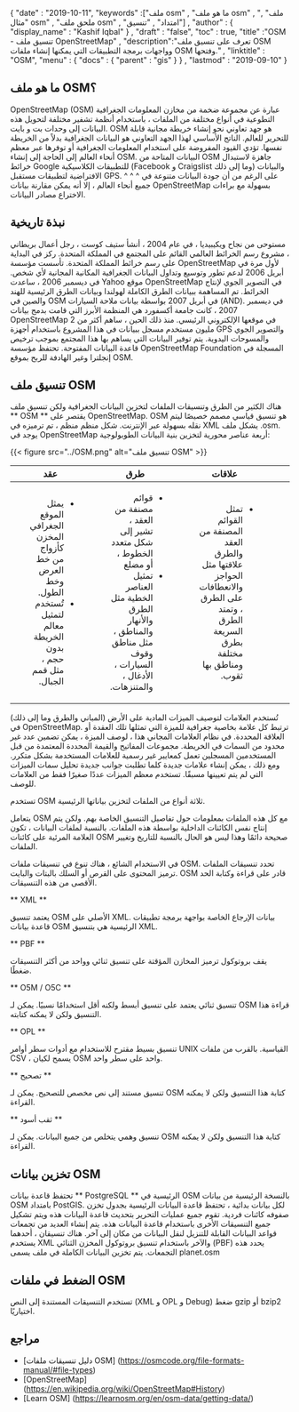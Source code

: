 {
  "date" : "2019-10-11",
  "keywords" :["ملف osm" , "ما هو ملف osm" , "ملف" , "مثال osm" , "ملحق ملف osm" , "امتداد" , "تنسيق"] ,
  "author" : {
    "display_name" : "Kashif Iqbal"
} ,
  "draft" : "false",
  "toc" : true,
  "title" :"OSM - تنسيق ملف OpenStreetMap" ,
  "description":"تعرف على تنسيق ملف OSM وواجهات برمجة التطبيقات التي يمكنها إنشاء ملفات OSM وفتحها." ,
  "linktitle" : "OSM",
  "menu" : {
    "docs" : {
      "parent" : "gis"
}
} ,
  "lastmod" : "2019-09-10"
}

## ما هو ملف OSM؟

OpenStreetMap (OSM) عبارة عن مجموعة ضخمة من مخازن المعلومات الجغرافية التطوعية في أنواع مختلفة من الملفات ، باستخدام أنظمة تشفير مختلفة لتحويل هذه البيانات إلى وحدات بت و بايت. OSM هو جهد تعاوني نحو إنشاء خريطة مجانية قابلة للتحرير للعالم. الناتج الأساسي لهذا الجهد التعاوني هو البيانات الجغرافية بدلاً من الخريطة نفسها. تؤدي القيود المفروضة على استخدام المعلومات الجغرافية أو توفرها عبر معظم أنحاء العالم إلى الحاجة إلى إنشاء OSM. البيانات المتاحة من OSM جاهزة لاستبدال خرائط Google للتطبيقات الكلاسيكية (Facebook و Craigslist وما إلى ذلك) والبيانات الافتراضية لتطبيقات مستقبل GPS. ^ ^ ^ على الرغم من أن جودة البيانات متنوعة في جميع أنحاء العالم ، إلا أنه يمكن مقارنة بيانات OpenStreetMap بسهولة مع براءات الاختراع مصادر البيانات.

## نبذة تاريخية ##

مستوحى من نجاح ويكيبيديا ، في عام 2004 ، أنشأ ستيف كوست ، رجل أعمال بريطاني ، مشروع رسم الخرائط العالمي القائم على المجتمع في المملكة المتحدة. ركز في البداية على رسم خرائط المملكة المتحدة. تأسست مؤسسة OpenStreetMap لأول مرة في أبريل 2006 لدعم تطور وتوسيع وتداول البيانات الجغرافية المكانية المجانية لأي شخص. في ديسمبر 2006 ، ساعدت Yahoo موقع OpenStreetMap في التصوير الجوي لإنتاج الخرائط. تم المساهمة ببيانات الطرق الكاملة لهولندا وبيانات الطرق الرئيسية للهند والصين في OSM في أبريل 2007 بواسطة بيانات ملاحة السيارات (AND). في ديسمبر 2007 ، كانت جامعة أكسفورد هي المنظمة الأبرز التي قامت بدمج بيانات OpenStreetMap في موقعها الإلكتروني الرئيسي. منذ ذلك الحين ، ساهم أكثر من 2 مليون مستخدم مسجل ببيانات في هذا المشروع باستخدام أجهزة GPS والتصوير الجوي والمسوحات اليدوية. يتم توفير البيانات التي يساهم بها هذا المجتمع بموجب ترخيص قاعدة البيانات المفتوحة. تحتفظ مؤسسة OpenStreetMap Foundation المسجلة في إنجلترا وغير الهادفة للربح بموقع OSM.

## تنسيق ملف OSM ##

هناك الكثير من الطرق وتنسيقات الملفات لتخزين البيانات الجغرافية ولكن تنسيق ملف ** OSM ** يقتصر على OpenStreetMap. OSM هو تنسيق قياسي مصمم خصيصًا ليتم نقله بسهولة عبر الإنترنت. شكل منظم منظم ، تم ترميزه في XML يشكل ملف .osm. يوجد في OpenStreetMap أربعة عناصر محورية لتخزين بنية البيانات الطوبولوجية:

{{< figure src="../OSM.png" alt="تنسيق ملف OSM" >}}


| عقد | طرق | علاقات | علامات
---|---|---|---|
|<ul style=";text-align:right;direction:rtl"><li style=";text-align:right;direction:rtl"> يمثل الموقع الجغرافي المخزن كأزواج من خط العرض وخط الطول.</li><li style=";text-align:right;direction:rtl"> تُستخدم لتمثيل معالم الخريطة بدون حجم ، مثل قمم الجبال.</li></ul> |<ul style=";text-align:right;direction:rtl"><li style=";text-align:right;direction:rtl"> قوائم مصنفة من العقد ، تشير إلى شكل متعدد الخطوط ، أو مضلع</li><li style=";text-align:right;direction:rtl"> تمثيل العناصر الخطية مثل الطرق والأنهار والمناطق ، مثل مناطق وقوف السيارات ، الأدغال ، والمتنزهات.</li></ul> |<ul style=";text-align:right;direction:rtl"><li style=";text-align:right;direction:rtl"> تمثل القوائم المصنفة من العقد والطرق علاقتها مثل الحواجز والانعطافات على الطرق ، وتمتد الطرق السريعة بطرق مختلفة ومناطق بها ثقوب.</li></ul> |<ul style=";text-align:right;direction:rtl"><li style=";text-align:right;direction:rtl"> تخزين البيانات الوصفية حول كائنات الخريطة. * إرفاقها دائمًا بأي عقدة أو طريقة أو علاقة</li></ul>


تُستخدم العلامات لتوصيف الميزات المادية على الأرض (المباني والطرق وما إلى ذلك) في OpenStreetMap. ترتبط كل علامة بخاصية جغرافية للميزة التي تمثلها تلك العقدة أو العلاقة المحددة. في نظام العلامات المجاني هذا ، لوصف الميزة ، يمكن تضمين عدد غير محدود من السمات في الخريطة. مجموعات المفاتيح والقيمة المحددة المعتمدة من قبل المستخدمين المسجلين تعمل كمعايير غير رسمية للعلامات المستخدمة بشكل متكرر. ومع ذلك ، يمكن إنشاء علامات جديدة كلما تطلبت جوانب جديدة تحليل سمات الميزات التي لم يتم تعيينها مسبقًا. تستخدم معظم الميزات عددًا صغيرًا فقط من العلامات للوصف.

تستخدم OSM ثلاثة أنواع من الملفات لتخزين بياناتها الرئيسية.

يتعامل OSM مع كل هذه الملفات بمعلومات حول تفاصيل التنسيق الخاصة بهم. ولكن يتم إنتاج نفس الكائنات الداخلية بواسطة هذه الملفات. بالنسبة لملفات البيانات ، تكون العلامة المرئية على كائنات OSM صحيحة دائمًا وهذا ليس هو الحال بالنسبة للتاريخ وتغيير الملفات.

في الاستخدام الشائع ، هناك تنوع في تنسيقات ملفات OSM. تحدد تنسيقات الملفات ترميز المحتوى على القرص أو السلك بالبتات والبايت. OSM قادر على قراءة وكتابة الحد الأقصى من هذه التنسيقات.

** XML **

يعتمد تنسيق OSM الأصلي على XML. بيانات الإرجاع الخاصة بواجهة برمجة تطبيقات قاعدة بيانات OSM الرئيسية هي بتنسيق XML.

** PBF **

يقف بروتوكول ترميز المخازن المؤقتة على تنسيق ثنائي وواحد من أكثر التنسيقات ضغطًا.

** O5M / O5C **

تنسيق ثنائي يعتمد على تنسيق أبسط ولكنه أقل استخدامًا نسبيًا. يمكن لـ OSM قراءة هذا التنسيق ولكن لا يمكنه كتابته.

** OPL **

تنسيق بسيط مقترح للاستخدام مع أدوات سطر أوامر UNIX القياسية. بالقرب من ملفات CSV ، يسمح لكيان OSM واحد على سطر واحد.

** تصحيح **

تنسيق مستند إلى نص مخصص للتصحيح. يمكن لـ OSM كتابة هذا التنسيق ولكن لا يمكنه القراءة.

** ثقب أسود **

تنسيق وهمي يتخلص من جميع البيانات. يمكن لـ OSM كتابة هذا التنسيق ولكن لا يمكنه القراءة.

## تخزين بيانات OSM ##

تحتفظ قاعدة بيانات ** PostgreSQL ** الرئيسية في OSM بالنسخة الرئيسية من بيانات OSM بامتداد PostGIS. لكل بيانات بدائية ، تحتفظ قاعدة البيانات الرئيسية بجدول تخزن صفوفه كائنات فردية. تقوم جميع عمليات التحرير بتحديث قاعدة البيانات هذه ويتم تشكيل جميع التنسيقات الأخرى باستخدام قاعدة البيانات هذه. يتم إنشاء العديد من تجمعات قواعد البيانات القابلة للتنزيل لنقل البيانات من مكان إلى آخر. هناك تنسيقان ، أحدهما يستخدم XML والآخر باستخدام تنسيق بروتوكول المخزن الثنائي (PBF) يحدد هذه التجمعات. يتم تخزين البيانات الكاملة في ملف يسمى planet.osm

## الضغط في ملفات OSM ##

تستخدم التنسيقات المستندة إلى النص (XML و OPL و Debug) ضغط gzip أو bzip2 اختياريًا.

## مراجع ##

* [دليل تنسيقات ملفات OSM] (https://osmcode.org/file-formats-manual/#file-types)
* [OpenStreetMap] (https://en.wikipedia.org/wiki/OpenStreetMap#History)
* [Learn OSM] (https://learnosm.org/en/osm-data/getting-data/)

